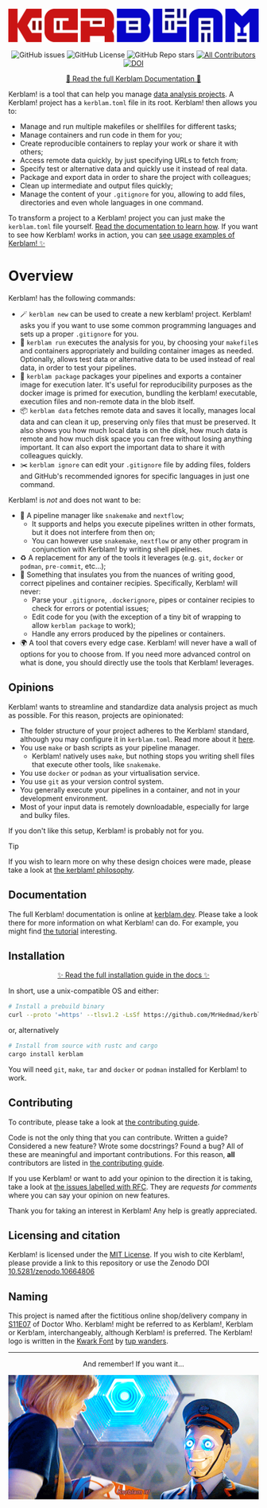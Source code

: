 [![If you want it, Kerblam it!](https://raw.githubusercontent.com/MrHedmad/kerblam/main/docs/images/logo.png)](https://kerblam.dev/)
<div align="center">

![GitHub issues](https://img.shields.io/github/issues/MrHedmad/kerblam?style=flat-square&color=blue)
![GitHub License](https://img.shields.io/github/license/MrHedmad/kerblam?style=flat-square)
![GitHub Repo stars](https://img.shields.io/github/stars/MrHedmad/kerblam?style=flat-square&color=yellow)
[![All Contributors](https://img.shields.io/github/all-contributors/MrHedmad/kerblam?color=ee8449&style=flat-square)](CONTRIBUTING.md)
[![DOI](https://zenodo.org/badge/720446939.svg?style=flat-square)](https://zenodo.org/doi/10.5281/zenodo.10664806)

</div>

<div align="center">

[🚀 Read the full Kerblam Documentation 🚀](https://kerblam.dev)

</div>

Kerblam! is a tool that can help you manage
[data analysis projects](https://en.wikipedia.org/wiki/Data_analysis).
A Kerblam! project has a `kerblam.toml` file in its root.
Kerblam! then allows you to:
- Manage and run multiple makefiles or shellfiles for different tasks;
- Manage containers and run code in them for you;
- Create reproducible containers to replay your work or share it with others;
- Access remote data quickly, by just specifying URLs to fetch from;
- Specify test or alternative data and quickly use it instead of real data.
- Package and export data in order to share the project with colleagues;
- Clean up intermediate and output files quickly;
- Manage the content of your `.gitignore` for you, allowing to add files, 
  directories and even whole languages in one command.

To transform a project to a Kerblam! project you can just make the `kerblam.toml`
file yourself. [Read the documentation to learn how](https://kerblam.dev/).
If you want to see how Kerblam! works in action, you can
[see usage examples of Kerblam! ✨](https://github.com/MrHedmad/kerblam-examples)

# Overview
Kerblam! has the following commands:
- :magic_wand: `kerblam new` can be used to create a new kerblam!
  project. Kerblam! asks you if you want to use some common programming
  languages and sets up a proper `.gitignore` for you.
- :rocket: `kerblam run` executes the analysis for you,
  by choosing your `makefile`s and containers appropriately and 
  building container images as needed.
  Optionally, allows test data or alternative data to be used instead of
  real data, in order to test your pipelines.
- :gift: `kerblam package` packages your pipelines and exports a container
  image for execution later.
  It's useful for reproducibility purposes as the docker image is primed
  for execution, bundling the kerblam! executable, execution files and non-remote
  data in the blob itself.
- :package: `kerblam data` fetches remote data and saves it locally, manages
  local data and can clean it up, preserving only files that must be preserved.
  It also shows you how much local data is on the disk, how much data is remote and
  how much disk space you can free without losing anything important.
  It can also export the important data to share it with colleagues quickly.
- :scissors: `kerblam ignore` can edit your `.gitignore` file by adding files,
  folders and GitHub's recommended ignores for specific languages in just one command.

Kerblam! is *not* and does not want to be:
- :non-potable_water: A pipeline manager like `snakemake` and `nextflow`;
  - It supports and helps you execute pipelines written in other formats, but
    it does not interfere from then on;
  - You can however use `snakemake`, `nextflow` or any other program in conjunction
    with Kerblam! by writing shell pipelines.
- :recycle: A replacement for any of the tools it leverages (e.g. `git`, `docker` or `podman`,
  `pre-commit`, etc...);
- :mag_right: Something that insulates you from the nuances of writing good, correct
  pipelines and container recipies.
  Specifically, Kerblam! will never:
  - Parse your `.gitignore`, `.dockerignore`, pipes or container recipies to check
    for errors or potential issues;
  - Edit code for you (with the exception of a tiny bit of wrapping to allow
    `kerblam package` to work);
  - Handle any errors produced by the pipelines or containers.
- :earth_africa: A tool that covers every edge case.
  Kerblam! will never have a wall of options for you to choose from.
  If you need more advanced control on what is done, you should directly
  use the tools that Kerblam! leverages.

## Opinions
Kerblam! wants to streamline and standardize data analysis project as much as
possible. For this reason, projects are opinionated:
- The folder structure of your project adheres to the Kerblam! standard,
  although you may configure it in `kerblam.toml`.
  Read more about it [here](https://kerblam.dev/quickstart.md).
- You use `make` or bash scripts as your pipeline manager.
  - Kerblam! natively uses `make`, but nothing stops you writing
    shell files that execute other tools, like `snakemake`.
- You use `docker` or `podman` as your virtualisation service.
- You use `git` as your version control system.
- You generally execute your pipelines in a container, and not in your development
  environment.
- Most of your input data is remotely downloadable, especially for large and
  bulky files.

If you don't like this setup, Kerblam! is probably not for you.

> [!TIP]
> If you wish to learn more on why these design choices were made, please
> take a look at [the kerblam! philosophy](html://kerblam.dev/philosophy.html).

## Documentation
The full Kerblam! documentation is online at [kerblam.dev](https://kerblam.dev).
Please take a look there for more information on what Kerblam! can do.
For example, you might find [the tutorial](https://kerblam.dev/quickstart.html) interesting.

## Installation

<div align="center">

[✨ Read the full installation guide in the docs ✨](https://kerblam.dev/install.html)

</div>

In short, use a unix-compatible OS and either: 
```bash
# Install a prebuild binary
curl --proto '=https' --tlsv1.2 -LsSf https://github.com/MrHedmad/kerblam/releases/latest/download/kerblam-installer.sh | sh
```
or, alternatively
```bash
# Install from source with rustc and cargo
cargo install kerblam
```
You will need `git`, `make`, `tar` and `docker` or `podman` installed for
Kerblam! to work.

## Contributing
To contribute, please take a look at [the contributing guide](CONTRIBUTING.md).

Code is not the only thing that you can contribute.
Written a guide? Considered a new feature? Wrote some docstrings? Found a bug?
All of these are meaningful and important contributions.
For this reason, **all** contributors are listed in [the contributing guide](CONTRIBUTING.md).

If you use Kerblam! or want to add your opinion to the direction it is taking,
take a look at [the issues labelled with RFC](https://github.com/MrHedmad/kerblam/issues?q=is%3Aissue+is%3Aopen+label%3ARFC).
They are *requests for comments* where you can say your opinion on new features.

Thank you for taking an interest in Kerblam! Any help is greatly appreciated.

## Licensing and citation
Kerblam! is licensed under the [MIT License](https://github.com/MrHedmad/kerblam/blob/main/LICENSE).
If you wish to cite Kerblam!, please provide a link to this repository or use
the Zenodo DOI [10.5281/zenodo.10664806](https://zenodo.org/doi/10.5281/zenodo.10664806)

## Naming
This project is named after the fictitious online shop/delivery company in
[S11E07](https://en.wikipedia.org/wiki/Kerblam!) of Doctor Who.
Kerblam! might be referred to as Kerblam!, Kerblam or Kerb!am, interchangeably,
although Kerblam! is preferred.
The Kerblam! logo is written in the [Kwark Font](https://www.1001fonts.com/kwark-font.html)
by [tup wanders](https://www.1001fonts.com/users/tup/).

---

<div align="center">

And remember! If you want it...

![Kerblam it!](docs/images/kerblam_it.gif)

</div>
